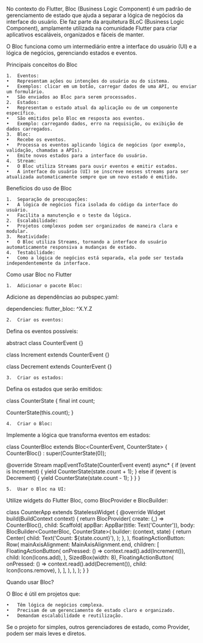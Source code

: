 No contexto do Flutter, Bloc (Business Logic Component) é um padrão de gerenciamento de estado que ajuda a separar a lógica de negócios da interface do usuário. Ele faz parte da arquitetura BLoC (Business Logic Component), amplamente utilizada na comunidade Flutter para criar aplicativos escaláveis, organizados e fáceis de manter.

O Bloc funciona como um intermediário entre a interface do usuário (UI) e a lógica de negócios, gerenciando estados e eventos.

Principais conceitos do Bloc

	1.	Eventos:
	•	Representam ações ou intenções do usuário ou do sistema.
	•	Exemplos: clicar em um botão, carregar dados de uma API, ou enviar um formulário.
	•	São enviados ao Bloc para serem processados.
	2.	Estados:
	•	Representam o estado atual da aplicação ou de um componente específico.
	•	São emitidos pelo Bloc em resposta aos eventos.
	•	Exemplo: carregando dados, erro na requisição, ou exibição de dados carregados.
	3.	Bloc:
	•	Recebe os eventos.
	•	Processa os eventos aplicando lógica de negócios (por exemplo, validação, chamadas a APIs).
	•	Emite novos estados para a interface do usuário.
	4.	Stream:
	•	O Bloc utiliza Streams para ouvir eventos e emitir estados.
	•	A interface do usuário (UI) se inscreve nesses streams para ser atualizada automaticamente sempre que um novo estado é emitido.

Benefícios do uso de Bloc

	1.	Separação de preocupações:
	•	A lógica de negócios fica isolada do código da interface do usuário.
	•	Facilita a manutenção e o teste da lógica.
	2.	Escalabilidade:
	•	Projetos complexos podem ser organizados de maneira clara e modular.
	3.	Reatividade:
	•	O Bloc utiliza Streams, tornando a interface do usuário automaticamente responsiva a mudanças de estado.
	4.	Testabilidade:
	•	Como a lógica de negócios está separada, ela pode ser testada independentemente da interface.

Como usar Bloc no Flutter

	1.	Adicionar o pacote Bloc:
Adicione as dependências ao pubspec.yaml:

dependencies:
  flutter_bloc: ^X.Y.Z


	2.	Criar os eventos:
Defina os eventos possíveis:

abstract class CounterEvent {}

class Increment extends CounterEvent {}

class Decrement extends CounterEvent {}


	3.	Criar os estados:
Defina os estados que serão emitidos:

class CounterState {
  final int count;

  CounterState(this.count);
}


	4.	Criar o Bloc:
Implemente a lógica que transforma eventos em estados:

class CounterBloc extends Bloc<CounterEvent, CounterState> {
  CounterBloc() : super(CounterState(0));

  @override
  Stream<CounterState> mapEventToState(CounterEvent event) async* {
    if (event is Increment) {
      yield CounterState(state.count + 1);
    } else if (event is Decrement) {
      yield CounterState(state.count - 1);
    }
  }
}


	5.	Usar o Bloc na UI:
Utilize widgets do Flutter Bloc, como BlocProvider e BlocBuilder:

class CounterApp extends StatelessWidget {
  @override
  Widget build(BuildContext context) {
    return BlocProvider(
      create: (_) => CounterBloc(),
      child: Scaffold(
        appBar: AppBar(title: Text('Counter')),
        body: BlocBuilder<CounterBloc, CounterState>(
          builder: (context, state) {
            return Center(
              child: Text('Count: ${state.count}'),
            );
          },
        ),
        floatingActionButton: Row(
          mainAxisAlignment: MainAxisAlignment.end,
          children: [
            FloatingActionButton(
              onPressed: () =>
                  context.read<CounterBloc>().add(Increment()),
              child: Icon(Icons.add),
            ),
            SizedBox(width: 8),
            FloatingActionButton(
              onPressed: () =>
                  context.read<CounterBloc>().add(Decrement()),
              child: Icon(Icons.remove),
            ),
          ],
        ),
      ),
    );
  }
}



Quando usar Bloc?

O Bloc é útil em projetos que:

	•	Têm lógica de negócios complexa.
	•	Precisam de um gerenciamento de estado claro e organizado.
	•	Demandam escalabilidade e reutilização.

Se o projeto for simples, outros gerenciadores de estado, como Provider, podem ser mais leves e diretos.